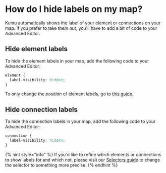 # How do I hide labels on my map?

Kumu automatically shows the label of your element or connections on your map. If you prefer to take them out, you'll have to add a bit of code to your Advanced Editor.

## Hide element labels

To hide the element labels in your map, add the following code to your Advanced Editor:

```scss
element {
  label-visibility: hidden; 
}
```

To only change the _position_ of element labels, go to [this guide](how-do-i-change-element-text-position.md).

## Hide connection labels

To hide the connection labels in your map, add the following code to your Advanced Editor:

```scss
connection {
  label-visibility: hidden; 
}
```

{% hint style="info" %}
If you'd like to refine which elements or connections to show labels for and which not, please visit our [Selectors guide](../guides/selectors.md) to change the selector to something more precise.
{% endhint %}
